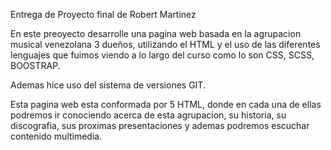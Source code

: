 Entrega de Proyecto final de Robert Martinez

En este preoyecto desarrolle una pagina web basada en la agrupacion musical venezolana 3 dueños, utilizando el HTML y el uso de las diferentes lenguajes que fuimos viendo a lo largo del curso como lo son CSS, SCSS, BOOSTRAP.

Ademas hice uso del sistema de versiones GIT.

Esta pagina web esta conformada por 5 HTML, donde en cada una de ellas podremos ir conociendo acerca de esta agrupacion, su historia, su discografia, sus proximas presentaciones y ademas podremos escuchar contenido multimedia.


